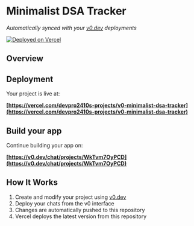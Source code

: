 # Minimalist DSA Tracker

*Automatically synced with your [v0.dev](https://v0.dev) deployments*

[![Deployed on Vercel](https://img.shields.io/badge/Deployed%20on-Vercel-black?style=for-the-badge&logo=vercel)](https://sivansh-dsa-tracker.vercel.app/)

## Overview


## Deployment

Your project is live at:

**[https://vercel.com/devpro2410s-projects/v0-minimalist-dsa-tracker](https://vercel.com/devpro2410s-projects/v0-minimalist-dsa-tracker)**

## Build your app

Continue building your app on:

**[https://v0.dev/chat/projects/WkTvm7OyPCD](https://v0.dev/chat/projects/WkTvm7OyPCD)**

## How It Works

1. Create and modify your project using [v0.dev](https://v0.dev)
2. Deploy your chats from the v0 interface
3. Changes are automatically pushed to this repository
4. Vercel deploys the latest version from this repository
